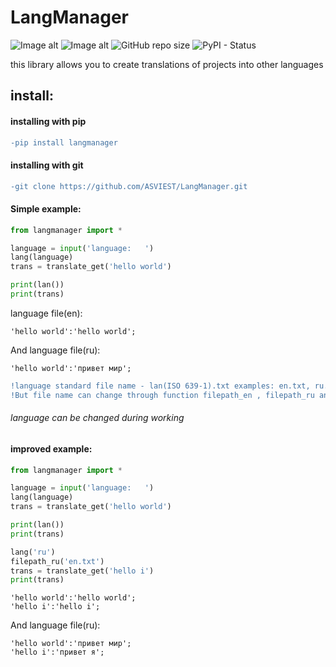 # LangManager

![Image alt](https://img.shields.io/github/license/ASVIEST/LangManager?logo=GitHub&logoColor=orange&style=flat-square)
![Image alt](https://img.shields.io/discord/762602867088818218?color=green&label=server&logo=discord&logoColor=white&style=flat-square)
![GitHub repo size](https://img.shields.io/github/repo-size/ASVIEST/LangManager?color=green&label=size&logo=GitHub&logoColor=cAF7a6&style=flat-square)
![PyPI - Status](https://img.shields.io/pypi/status/langmanager?color=maroon&label=pypi%20status&logo=pypi&logoColor=orange&style=flat-square)

this library allows you to create translations of projects into other languages

## install:
#### installing with pip
```diff
-pip install langmanager
```
#### installing with git
```diff
-git clone https://github.com/ASVIEST/LangManager.git
```

#### Simple example:
```python
from langmanager import *

language = input('language:   ')
lang(language)
trans = translate_get('hello world')

print(lan())
print(trans)
```
language file(en):
```
'hello world':'hello world';
```
And language file(ru):
```
'hello world':'привет мир';
```
```diff
!language standard file name - lan(ISO 639-1).txt examples: en.txt, ru.txt, zh.txt
!But file name can change through function filepath_en , filepath_ru and others
```
###### language can be changed during working
#### improved example:
```python
from langmanager import *

language = input('language:   ')
lang(language)
trans = translate_get('hello world')

print(lan())
print(trans)

lang('ru')
filepath_ru('en.txt')
trans = translate_get('hello i')
print(trans)
```
```
'hello world':'hello world';
'hello i':'hello i';
```
And language file(ru):
```
'hello world':'привет мир';
'hello i':'привет я';
```
